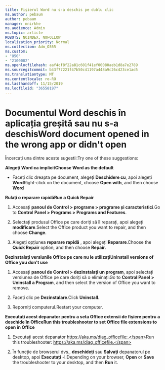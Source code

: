 ```yaml
---
title: Fișierul Word nu s-a deschis pe dublu clic
ms.author: pebaum
author: pebaum
manager: mnirkhe
ms.audience: Admin
ms.topic: article
ROBOTS: NOINDEX, NOFOLLOW
localization_priority: Normal
ms.collection: Adm_O365
ms.custom:
- "850"
- "2100002"
ms.openlocfilehash: aaf4cf8f22a81c601f41ef00080aeb1d8a7e2789
ms.sourcegitcommit: b43f77221f47b50c41197a448a9c26c423ce1ad5
ms.translationtype: MT
ms.contentlocale: ro-RO
ms.lasthandoff: 11/15/2019
ms.locfileid: "36558197"
---
```

# <a name="word-document-opened-in-the-wrong-app-or-didnt-open"></a><span data-ttu-id="c5de5-102">Documentul Word deschis în aplicația greșită sau nu s-a deschis</span><span class="sxs-lookup"><span data-stu-id="c5de5-102">Word document opened in the wrong app or didn't open</span></span>

<span data-ttu-id="c5de5-103">Încercați una dintre aceste sugestii:</span><span class="sxs-lookup"><span data-stu-id="c5de5-103">Try one of these suggestions:</span></span>

<span data-ttu-id="c5de5-104">**Alegeți Word ca implicit**</span><span class="sxs-lookup"><span data-stu-id="c5de5-104">**Choose Word as the default**</span></span>

- <span data-ttu-id="c5de5-105">Faceți clic dreapta pe document, alegeți **Deschidere cu**, apoi alegeți **Word**</span><span class="sxs-lookup"><span data-stu-id="c5de5-105">Right-click on the document, choose **Open with**, and then choose **Word**</span></span>

<span data-ttu-id="c5de5-106">**Rulați o reparare rapidă**</span><span class="sxs-lookup"><span data-stu-id="c5de5-106">**Run a Quick Repair**</span></span>

1. <span data-ttu-id="c5de5-107">Accesați **panoul de Control > programe > programe și caracteristici**.</span><span class="sxs-lookup"><span data-stu-id="c5de5-107">Go to **Control Panel > Programs > Programs and Features**.</span></span>

2. <span data-ttu-id="c5de5-108">Selectați produsul Office pe care doriți să îl reparați, apoi alegeți **modificare**.</span><span class="sxs-lookup"><span data-stu-id="c5de5-108">Select the Office product you want to repair, and then choose **Change**.</span></span>

3. <span data-ttu-id="c5de5-109">Alegeți opțiunea **reparare rapidă** , apoi alegeți **Reparare**.</span><span class="sxs-lookup"><span data-stu-id="c5de5-109">Choose the **Quick Repair** option, and then choose **Repair**.</span></span>

<span data-ttu-id="c5de5-110">**Dezinstalați versiunile Office pe care nu le utilizați**</span><span class="sxs-lookup"><span data-stu-id="c5de5-110">**Uninstall versions of Office you don't use**</span></span>

1. <span data-ttu-id="c5de5-111">Accesați **panoul de Control > dezinstalați un program**, apoi selectați versiunea de Office pe care doriți să o eliminați.</span><span class="sxs-lookup"><span data-stu-id="c5de5-111">Go to **Control Panel > Uninstall a Program**, and then select the version of Office you want to remove.</span></span>

2. <span data-ttu-id="c5de5-112">Faceți clic pe **Dezinstalare**.</span><span class="sxs-lookup"><span data-stu-id="c5de5-112">Click **Uninstall**.</span></span>

3. <span data-ttu-id="c5de5-113">Reporniți computerul.</span><span class="sxs-lookup"><span data-stu-id="c5de5-113">Restart your computer.</span></span>

<span data-ttu-id="c5de5-114">**Executați acest depanator pentru a seta Office extensii de fișiere pentru a deschide în Office**</span><span class="sxs-lookup"><span data-stu-id="c5de5-114">**Run this troubleshooter to set Office file extensions to open in Office**</span></span>

1. <span data-ttu-id="c5de5-115">Executați acest depanator https://aka.ms/diag_officefile:.</span><span class="sxs-lookup"><span data-stu-id="c5de5-115">Run this troubleshooter: https://aka.ms/diag_officefile.</span></span>

2. <span data-ttu-id="c5de5-116">În funcție de browserul dvs., **deschideți** sau **Salvați** depanatorul pe desktop, apoi **Executați** -l.</span><span class="sxs-lookup"><span data-stu-id="c5de5-116">Depending on your browser, **Open** or **Save** the troubleshooter to your desktop, and then **Run** it.</span></span>
